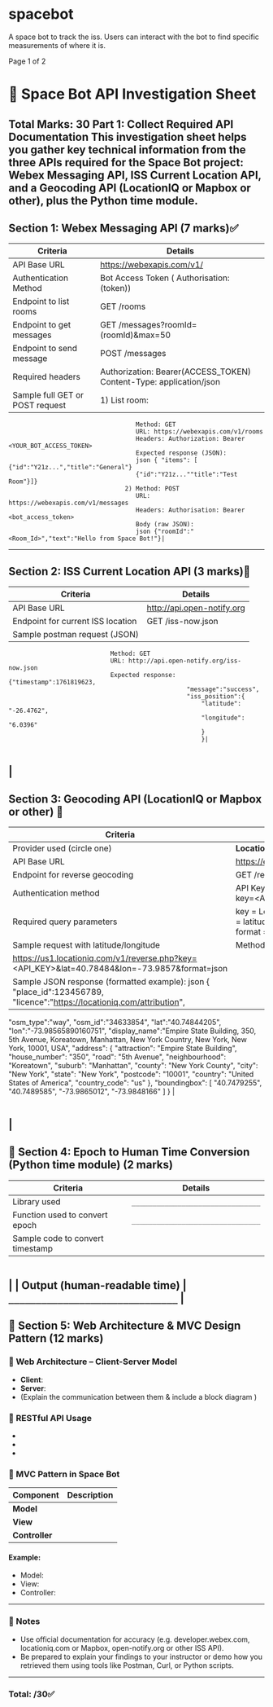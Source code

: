 # spacebot
A space bot to track the iss. Users can interact with the bot to find specific measurements of where it is.

Page
1
of 2
# 🚀 Space Bot API Investigation Sheet
**Total Marks: 30**
**Part 1: Collect Required API Documentation**
This investigation sheet helps you gather key technical information from the three
APIs required for the Space Bot project: **Webex Messaging API**, **ISS Current
Location API**, and a **Geocoding API** (LocationIQ or Mapbox or other), plus the
Python time module.
---
## Section 1: Webex Messaging API (7 marks)✅
| Criteria | Details |
|---------|---------|
| API Base URL |  https://webexapis.com/v1/ |
| Authentication Method | Bot Access Token ( Authorisation: (token)) |
| Endpoint to list rooms | GET /rooms |
| Endpoint to get messages | GET /messages?roomId=(roomId)&max=50 |
| Endpoint to send message |  POST /messages |
| Required headers | Authorization: Bearer(ACCESS_TOKEN) Content-Type: application/json |
| Sample full GET or POST request | 1) List room:
                                       Method: GET
                                       URL: https://webexapis.com/v1/rooms
                                       Headers: Authorization: Bearer <YOUR_BOT_ACCESS_TOKEN>
                                       Expected response (JSON):
                                       json { "items": [ {"id":"Y21z...","title":"General"}
                                       {"id":"Y21z...""title":"Test Room"}]} 
                                    2) Method: POST
                                       URL: https://webexapis.com/v1/messages
                                       Headers: Authorisation: Bearer <bot_access_token>
                                       Body (raw JSON):
                                       json {"roomId":"<Room_Id>","text":"Hello from Space Bot!"}|
                                    
---
## Section 2: ISS Current Location API (3 marks)
| Criteria | Details |
|---------|---------|
| API Base URL | http://api.open-notify.org |
| Endpoint for current ISS location | GET /iss-now.json |
| Sample postman request (JSON) |
                                Method: GET
                                URL: http://api.open-notify.org/iss-now.json
                                Expected response: {"timestamp":1761819623,
                                                     "message":"success",
                                                     "iss_position":{
                                                         "latitude": "-26.4762",
                                                         "longitude": "6.0396"
                                                         }
                                                         }|
```
```
|
---
## Section 3: Geocoding API (LocationIQ or Mapbox or other) 
| Criteria | Details |
|---------|---------|
| Provider used (circle one) | **LocationIQ** |
| API Base URL | https://eu1.locationiq.com/v1 |
| Endpoint for reverse geocoding | GET /reverse.php |
| Authentication method | API Key (query parameter key=<API_KEY>) |
| Required query parameters | key = LocationIQ API key lat = latitude lon = longitude format = json |
| Sample request with latitude/longitude | Method: Get URL:
https://us1.locationiq.com/v1/reverse.php?key=<API_KEY>&lat=40.78484&lon=-73.9857&format=json |
| Sample JSON response (formatted example): json { "place_id":123456789, "licence":"https://locationiq.com/attribution",
"osm_type":"way",
"osm_id":"34633854",
"lat":"40.74844205",
"lon":"-73.98565890160751",
"display_name":"Empire State Building, 350, 5th Avenue, Koreatown, Manhattan, New York Country, New York, New York, 10001, USA",
"address": {
        "attraction": "Empire State Building",
        "house_number": "350",
        "road": "5th Avenue",
        "neighbourhood": "Koreatown",
        "suburb": "Manhattan",
        "county": "New York County",
        "city": "New York",
        "state": "New York",
        "postcode": "10001",
        "country": "United States of America",
        "country_code": "us"
    },
    "boundingbox": [
        "40.7479255",
        "40.7489585",
        "-73.9865012",
        "-73.9848166"
    ]
}
|
```
```
|
---
## 🚀 Section 4: Epoch to Human Time Conversion (Python time module) (2 marks)
| Criteria | Details |
|---------|---------|
| Library used | `_______________________________` |
| Function used to convert epoch | `_______________________________` |
| Sample code to convert timestamp |
```
```
|
| Output (human-readable time) | `_______________________________` |
---
## 🚀 Section 5: Web Architecture & MVC Design Pattern (12 marks)
### 🚀 Web Architecture – Client-Server Model
- **Client**:
- **Server**:
- (Explain the communication between them & include a block diagram )
### 🚀 RESTful API Usage
-
-
-
### 🚀 MVC Pattern in Space Bot
| Component | Description |
|------------|-------------|
| **Model** | |
| **View** | |
| **Controller** | |
#### Example:
- Model:
- View:
- Controller:
---
### 🚀 Notes
- Use official documentation for accuracy (e.g. developer.webex.com, locationiq.com
or Mapbox, open-notify.org or other ISS API).
- Be prepared to explain your findings to your instructor or demo how you retrieved
them using tools like Postman, Curl, or Python scripts.
---
### Total: /30✅

